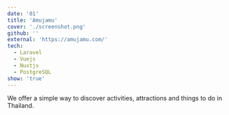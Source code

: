 ```yaml
---
date: '01'
title: 'Amujamu'
cover: './screenshot.png'
github: ''
external: 'https://amujamu.com/'
tech:
  - Laravel
  - Vuejs
  - Nuxtjs
  - PostgreSQL
show: 'true'
---
```


We offer a simple way to discover activities, attractions and things to do in Thailand.
